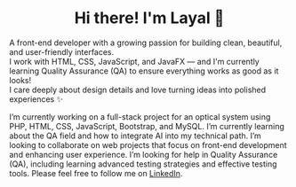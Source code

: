 <h1 align="center">Hi there! I'm Layal 👋</h1>

<p>
A front-end developer with a growing passion for building clean, beautiful, and user-friendly interfaces.<br>
I work with HTML, CSS, JavaScript, and JavaFX — and I'm currently learning Quality Assurance (QA) to ensure everything works as good as it looks!<br>
I care deeply about design details and love turning ideas into polished experiences ✨
</p>

I’m currently working on a full-stack project for an optical system using PHP, HTML, CSS, JavaScript, Bootstrap, and MySQL.
I’m currently learning about the QA field and how to integrate AI into my technical path.
I’m looking to collaborate on web projects that focus on front-end development and enhancing user experience.
I’m looking for help in Quality Assurance (QA), including learning advanced testing strategies and effective testing tools.
Please feel free to follow me on [LinkedIn](https://www.linkedin.com/in/layal-fawaz?utm_source=share&utm_campaign=share_via&utm_content=profile&utm_medium=android_app).
